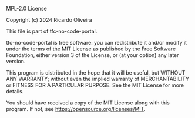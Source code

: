 MPL-2.0 License

Copyright (c) 2024 Ricardo Oliveira

This file is part of tfc-no-code-portal.

tfc-no-code-portal is free software: you can redistribute it and/or modify
it under the terms of the MIT License as published by
the Free Software Foundation, either version 3 of the License, or
(at your option) any later version.

This program is distributed in the hope that it will be useful,
but WITHOUT ANY WARRANTY; without even the implied warranty of
MERCHANTABILITY or FITNESS FOR A PARTICULAR PURPOSE.  See the
MIT License for more details.

You should have received a copy of the MIT License along with this program.
If not, see <https://opensource.org/licenses/MIT>.


